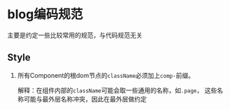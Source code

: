 # blog编码规范

主要是约定一些比较常用的规范，与代码规范无关

## Style

1. 所有Component的根dom节点的`className`必须加上`comp-`前缀。

    解释：在组件内部的`className`可能会取一些通用的名称，如`.page`，
        这些名称可能与最外层名称冲突，因此在最外层做约定
